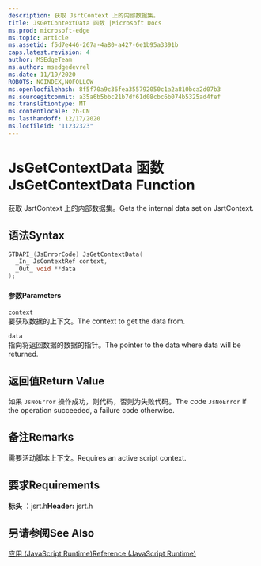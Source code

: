 ```yaml
---
description: 获取 JsrtContext 上的内部数据集。
title: JsGetContextData 函数 |Microsoft Docs
ms.prod: microsoft-edge
ms.topic: article
ms.assetid: f5d7e446-267a-4a80-a427-6e1b95a3391b
caps.latest.revision: 4
author: MSEdgeTeam
ms.author: msedgedevrel
ms.date: 11/19/2020
ROBOTS: NOINDEX,NOFOLLOW
ms.openlocfilehash: 8f5f70a9c36fea355792050c1a2a810bca2d07b3
ms.sourcegitcommit: a35a6b5bbc21b7df61d08cbc6b074b5325ad4fef
ms.translationtype: MT
ms.contentlocale: zh-CN
ms.lasthandoff: 12/17/2020
ms.locfileid: "11232323"
---
```

# <span data-ttu-id="a6ea7-103">JsGetContextData 函数</span><span class="sxs-lookup"><span data-stu-id="a6ea7-103">JsGetContextData Function</span></span>

<span data-ttu-id="a6ea7-104">获取 JsrtContext 上的内部数据集。</span><span class="sxs-lookup"><span data-stu-id="a6ea7-104">Gets the internal data set on JsrtContext.</span></span>  
  
## <span data-ttu-id="a6ea7-105">语法</span><span class="sxs-lookup"><span data-stu-id="a6ea7-105">Syntax</span></span>  
  
```cpp  
STDAPI_(JsErrorCode) JsGetContextData(  
  _In_ JsContextRef context,  
  _Out_ void **data  
);  
```  
  
#### <span data-ttu-id="a6ea7-106">参数</span><span class="sxs-lookup"><span data-stu-id="a6ea7-106">Parameters</span></span>  
 `context`  
 <span data-ttu-id="a6ea7-107">要获取数据的上下文。</span><span class="sxs-lookup"><span data-stu-id="a6ea7-107">The context to get the data from.</span></span>  
  
 `data`  
 <span data-ttu-id="a6ea7-108">指向将返回数据的数据的指针。</span><span class="sxs-lookup"><span data-stu-id="a6ea7-108">The pointer to the data where data will be returned.</span></span>  
  
## <span data-ttu-id="a6ea7-109">返回值</span><span class="sxs-lookup"><span data-stu-id="a6ea7-109">Return Value</span></span>  
 <span data-ttu-id="a6ea7-110">如果 `JsNoError` 操作成功，则代码，否则为失败代码。</span><span class="sxs-lookup"><span data-stu-id="a6ea7-110">The code `JsNoError` if the operation succeeded, a failure code otherwise.</span></span>  
  
## <span data-ttu-id="a6ea7-111">备注</span><span class="sxs-lookup"><span data-stu-id="a6ea7-111">Remarks</span></span>  
 <span data-ttu-id="a6ea7-112">需要活动脚本上下文。</span><span class="sxs-lookup"><span data-stu-id="a6ea7-112">Requires an active script context.</span></span>  
  
## <span data-ttu-id="a6ea7-113">要求</span><span class="sxs-lookup"><span data-stu-id="a6ea7-113">Requirements</span></span>  
 <span data-ttu-id="a6ea7-114">**标头** ：jsrt.h</span><span class="sxs-lookup"><span data-stu-id="a6ea7-114">**Header:** jsrt.h</span></span>  
  
## <span data-ttu-id="a6ea7-115">另请参阅</span><span class="sxs-lookup"><span data-stu-id="a6ea7-115">See Also</span></span>  
 [<span data-ttu-id="a6ea7-116">应用 (JavaScript Runtime)</span><span class="sxs-lookup"><span data-stu-id="a6ea7-116">Reference (JavaScript Runtime)</span></span>](../chakra-hosting/reference-javascript-runtime.md)
